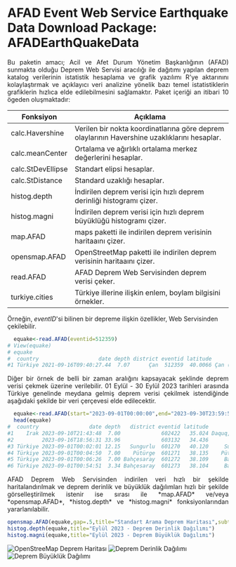 # AFAD Event Web Service Earthquake Data Download Package: AFADEarthQuakeData



<p align="justify">
Bu paketin amacı; Acil ve Afet  Durum Yönetim Başkanlığının (AFAD) sunmakta olduğu Deprem Web Servisi aracılığı ile dağıtımı yapılan deprem katalog verilerinin istatistik hesaplama ve grafik yazılımı R'ye aktarınını kolaylaştırmak ve açıklayıcı veri analizine yönelik bazı temel istatistiklerin grafiklerin hızlıca elde edilebilmesini sağlamaktır.
Paket içeriği an itibari 10 ögeden oluşmaktadır:

Fonksiyon | Açıklama
----------|---------
calc.Havershine |	Verilen bir nokta koordinatlarına göre deprem olaylarının Havershine uzaklıklarını hesaplar.
calc.meanCenter |	Ortalama ve ağırlıklı ortalama merkez değerlerini hesaplar.
calc.StDevEllipse	 |	Standart elipsi hesaplar.
calc.StDistance |	Standard uzaklığı hesaplar.
histog.depth |	İndirilen deprem verisi için hızlı deprem derinliği	histogramı çizer.
histog.magni |	İndirilen deprem verisi için hızlı deprem büyüklüğü	histogramı çizer.
map.AFAD	|	maps paketti ile indirilen deprem verisinin haritaaını çizer.
opensmap.AFAD |	OpenStreetMap paketti ile indirilen deprem verisinin haritaaını çizer.
read.AFAD	|	AFAD Deprem Web Servisinden deprem verisi çeker.
turkiye.cities |	Türkiye illerine ilişkin enlem, boylam bilgisini örnekler.
</p>

Örneğin, _eventID_'si bilinen bir depreme ilişkin özellikler, Web Servisinden çekilebilir.

```R
  equake<-read.AFAD(eventid=512359)
# View(equake)
# equake
#  country                   date depth district eventid latitude        location longitude magnitude neighborhood  province  rms type iseventupdate lastupdatedate
#1 Türkiye 2021-09-16T09:40:27.44  7.07      Çan  512359  40.0066 Çan (Çanakkale)   27.0065       1.6        Hurma Çanakkale 0.71   ML         false               
``` 

<p align="justify">
Diğer bir örnek de belli bir zaman aralığını kapsayacak şeklinde deprem verisi çekmek üzerine verilebilir. 01 Eylül - 30 Eylül 2023 tarihleri arasında Türkiye genelinde meydana gelmiş deprem verisi çekilmek istendiğinde aşağıdaki şekilde bir veri çerçevesi elde edilecektir.
</p>

```R
  equake<-read.AFAD(start="2023-09-01T00:00:00",end="2023-09-30T23:59:59")
  head(equake)
#  country                date depth   district eventid latitude             location longitude magnitude neighborhood province  rms type iseventupdate             lastupdatedate
#1    Irak 2023-09-10T21:43:48  7.00             602422   35.024 Daquq, Kerkük (Irak)    44.411       4.8                       0.68   MW          true 2023-09-10T22:12:31.523207
#2         2023-09-16T18:56:31 33.96             603132   34.436              Akdeniz    32.675       1.9                       0.44   ML         false                           
#3 Türkiye 2023-09-01T00:02:01 12.15   Sungurlu  601270   40.120     Sungurlu (Çorum)    34.467       2.0  Büyükincesu    Çorum 0.38   ML         false                           
#4 Türkiye 2023-09-01T00:04:50  7.00    Pütürge  601271   38.135    Pütürge (Malatya)    38.637       1.5       Üçyaka  Malatya 0.39   ML         false                           
#5 Türkiye 2023-09-01T00:06:26  7.00 Bahçesaray  601272   38.109     Bahçesaray (Van)    42.687       2.6      Çiçekli      Van 0.46   ML         false                           
#6 Türkiye 2023-09-01T00:54:51  3.34 Bahçesaray  601273   38.104     Bahçesaray (Van)    42.702       2.1     Ulubeyli      Van 0.63   ML         false    
```
<p align="justify">
AFAD Deprem Web Servisinden indirilen veri hızlı bir şekilde haritalandırılmak ve deprem derinlik ve büyüklük dağılımları hızlı bir şekilde görselleştirilmek istenir ise sırası ile *map.AFAD* ve/veya *opensmap.AFAD*, *histog.depth* ve *histog.magni* fonksiyonlarından yararlanılabilir.
</p>

```R
opensmap.AFAD(equake,gap=.5,title="Standart Arama Deprem Haritası",subtitle="Sadece Tarih-Zaman Filtresi: Eylül 2023" ,xlab="Boylam",ylab="Enlem",minnumtiles=10)
histog.depth(equake,title="Eylül 2023 - Deprem Derinlik Dağılımı")
histog.magni(equake,title="Eylül 2023 - Deprem Büyüklük Dağılımı")
```
![OpenStreeMap Deprem Haritası](https://github.com/lterlemez/AFAD_Package/assets/99257171/6ee7076e-3444-46be-9fa4-5fc90573f9ac)
![Deprem Derinlik Dağılımı](https://github.com/lterlemez/AFAD_Package/assets/99257171/f85bc9d5-db95-4482-9d2e-ad6ad791bf12)
![Deprem Büyüklük Dağılımı](https://github.com/lterlemez/AFAD_Package/assets/99257171/1d342980-8e66-4e28-b0ec-ab291132bd92)


<p align="justify">
</p>
